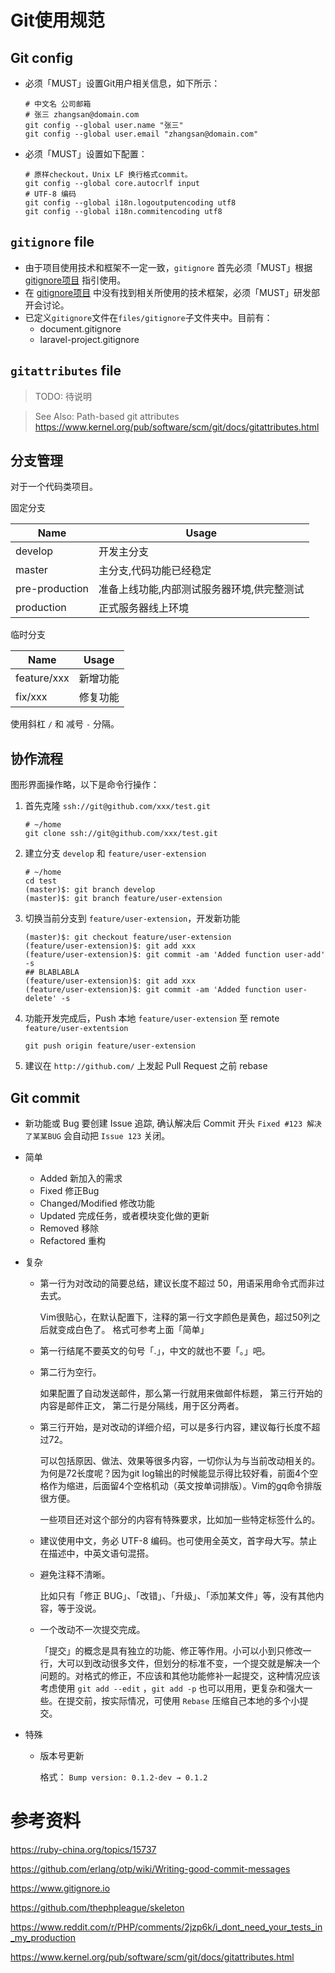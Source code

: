 Git使用规范
================

## Git config

* 必须「MUST」设置Git用户相关信息，如下所示：

    ```
    # 中文名 公司邮箱
    # 张三 zhangsan@domain.com
    git config --global user.name "张三"
    git config --global user.email "zhangsan@domain.com"
    ```

* 必须「MUST」设置如下配置：

    ```
    # 原样checkout，Unix LF 换行格式commit。
    git config --global core.autocrlf input
    # UTF-8 编码
    git config --global i18n.logoutputencoding utf8
    git config --global i18n.commitencoding utf8
    ```

## `gitignore` file

* 由于项目使用技术和框架不一定一致，`gitignore` 首先必须「MUST」根据 [gitignore项目](https://github.com/github/gitignore) 指引使用。
* 在 [gitignore项目](https://github.com/github/gitignore) 中没有找到相关所使用的技术框架，必须「MUST」研发部开会讨论。
* 已定义`gitignore`文件在`files/gitignore`子文件夹中。目前有：
    * document.gitignore
    * laravel-project.gitignore

## `gitattributes` file

> TODO:
待说明

> See Also:
Path-based git attributes
https://www.kernel.org/pub/software/scm/git/docs/gitattributes.html


## 分支管理

对于一个代码类项目。

固定分支

Name           | Usage
---------------|----------------------------------------
develop        | 开发主分支
master         | 主分支,代码功能已经稳定
pre-production | 准备上线功能,内部测试服务器环境,供完整测试
production     | 正式服务器线上环境


临时分支

Name        | Usage
------------|--------------------------------
feature/xxx | 新增功能
fix/xxx     | 修复功能

使用斜杠 `/` 和 减号 `-` 分隔。

## 协作流程



图形界面操作略，以下是命令行操作：

1. 首先克隆 `ssh://git@github.com/xxx/test.git`
	```
    # ~/home
    git clone ssh://git@github.com/xxx/test.git
    ```

2. 建立分支 `develop` 和 `feature/user-extension`
    ```
    # ~/home
    cd test
    (master)$: git branch develop
    (master)$: git branch feature/user-extension
    ```

3. 切换当前分支到 `feature/user-extension`，开发新功能
    ```
    (master)$: git checkout feature/user-extension
    (feature/user-extension)$: git add xxx
    (feature/user-extension)$: git commit -am 'Added function user-add' -s
    ## BLABLABLA
    (feature/user-extension)$: git add xxx
    (feature/user-extension)$: git commit -am 'Added function user-delete' -s
    ```

4. 功能开发完成后，Push 本地 `feature/user-extension` 至 remote `feature/user-extentsion`
    ```
    git push origin feature/user-extension
    ```

5. 建议在 `http://github.com/` 上发起 Pull Request  之前 rebase


## Git commit

* 新功能或 Bug 要创建 Issue 追踪, 确认解决后 Commit 开头 `Fixed #123 解决了某某BUG` 会自动把 `Issue 123` 关闭。

* 简单

    * Added 新加入的需求
    * Fixed 修正Bug
    * Changed/Modified 修改功能
    * Updated 完成任务，或者模块变化做的更新
    * Removed 移除
    * Refactored 重构

* 复杂

    * 第一行为对改动的简要总结，建议长度不超过 50，用语采用命令式而非过去式。

        Vim很贴心，在默认配置下，注释的第一行文字颜色是黄色，超过50列之后就变成白色了。
        格式可参考上面「简单」

    * 第一行结尾不要英文的句号「.」，中文的就也不要「。」吧。


    * 第二行为空行。

        如果配置了自动发送邮件，那么第一行就用来做邮件标题， 第三行开始的内容是邮件正文， 第二行是分隔线，用于区分两者。

    * 第三行开始，是对改动的详细介绍，可以是多行内容，建议每行长度不超过72。

        可以包括原因、做法、效果等很多内容，一切你认为与当前改动相关的。为何是72长度呢？因为git log输出的时候能显示得比较好看，前面4个空格作为缩进，后面留4个空格机动（英文按单词排版）。Vim的gq命令排版很方便。

        一些项目还对这个部分的内容有特殊要求，比如加一些特定标签什么的。

    * 建议使用中文，务必 UTF-8 编码。也可使用全英文，首字母大写。禁止在描述中，中英文语句混搭。

    * 避免注释不清晰。

        比如只有「修正 BUG」、「改错」、「升级」、「添加某文件」等，没有其他内容，等于没说。

    * 一个改动不一次提交完成。

        「提交」的概念是具有独立的功能、修正等作用。小可以小到只修改一行，大可以到改动很多文件，但划分的标准不变，一个提交就是解决一个问题的。对格式的修正，不应该和其他功能修补一起提交，这种情况应该考虑使用 `git add --edit` ，`git add -p` 也可以用用，更复杂和强大一些。在提交前，按实际情况，可使用 `Rebase` 压缩自己本地的多个小提交。

* 特殊

    * 版本号更新

        格式： `Bump version: 0.1.2-dev → 0.1.2`


参考资料
==========

https://ruby-china.org/topics/15737

https://github.com/erlang/otp/wiki/Writing-good-commit-messages

https://www.gitignore.io

https://github.com/thephpleague/skeleton

https://www.reddit.com/r/PHP/comments/2jzp6k/i_dont_need_your_tests_in_my_production

https://www.kernel.org/pub/software/scm/git/docs/gitattributes.html